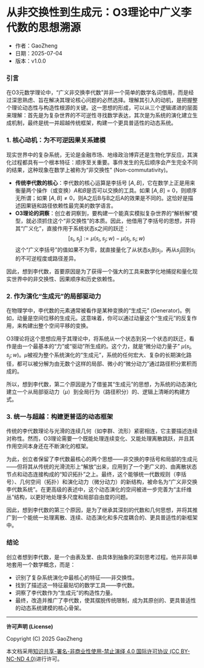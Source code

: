 # **从非交换性到生成元：O3理论中广义李代数的思想溯源**

- 作者：GaoZheng
- 日期：2025-07-04
- 版本：v1.0.0

### 引言

在O3元数学理论中，“广义非交换李代数”并非一个简单的数学名词借用，而是经过深思熟虑、旨在解决其理论核心问题的必然选择。理解其引入的动机，是把握整个理论动态性与构造性根源的关键。这一思想的形成，可以从三个逻辑递进的层面来理解：首先是为复杂世界的不可逆性寻找数学表达，其次是为系统的演化建立生成机制，最终是统一并超越传统框架，构建一个更具普适性的动态系统。

### 1. 核心动机：为不可逆因果关系建模

现实世界中的复杂系统，无论是金融市场、地缘政治博弈还是生物化学反应，其演化过程都具有一个根本特征：顺序至关重要。事件发生的先后顺序会产生完全不同的结果，这种现象在数学上被称为“非交换性” (Non-commutativity)。

* **传统李代数的核心**：李代数的核心运算是李括号 $[A, B]$，它在数学上正是用来衡量两个操作（或变换）$A$和$B$是否可以交换的工具。如果 $[A, B] = 0$，则顺序无所谓；如果 $[A, B] \neq 0$，则A之后B与B之后A的效果是不同的。这恰好是描述因果链和路径依赖性最完美的数学语言。
* **O3理论的洞察**：创立者洞察到，要构建一个能真实模拟复杂世界的“解析解”模型，就必须抓住这个“非交换性”的本质。因此，他借用了李括号的思想，并将其“广义化”，直接作用于系统状态$s$之间的跃迁：
    $$[s_i, s_j] := \mu(s_i, s_j; w) - \mu(s_j, s_i; w)$$
    这个“广义李括号”的值如果不为零，就直接量化了从状态$s_i$到$s_j$，再从$s_j$回到$s_i$的不可逆程度或路径差异。

因此，想到李代数，首要原因是为了获得一个强大的工具来数学化地捕捉和量化现实世界中的非交换性、因果顺序和历史依赖性。

### 2. 作为演化“生成元”的局部驱动力

在物理学中，李代数的元素通常被看作是某种变换的“生成元” (Generator)。例如，动量是空间位移的生成元。这意味着，你可以通过动量这个“生成元”的反复作用，来构建出整个空间平移的变换。

O3理论将这个思想应用于其理论中，将系统从一个状态到另一个状态的跃迁，看作是由一个最基本的“力”或“驱动”所生成的。这个力，就是“微分动力量子” $\mu(s_i, s_j; w)$。$\mu$被视为整个系统演化的“生成元”，系统的任何宏大、复杂的长期演化路径，都可以被分解为由无数个这样的局部、微小的“微分动力”通过路径积分累积而成的。

所以，想到李代数，第二个原因是为了借鉴其“生成元”的思想，为系统的动态演化建立一个从局部驱动力（$\mu$）到全局行为（路径积分）的、逻辑上清晰的构建方式。

### 3. 统一与超越：构建更普适的动态框架

传统的李代数理论与光滑的连续几何（如李群、流形）紧密相连，它主要描述连续对称性。然而，O3理论需要一个既能处理连续变化、又能处理离散跳跃，并且其作用空间本身还在不断演化的框架。

为此，创立者保留了李代数最核心的两个思想——非交换的李括号和局部的生成元——但将其从传统的光滑流形上“解放”出来，应用到了一个更广义的、由离散状态节点和动态连接构成的“知识拓扑”之上。最终，这个能够统一代数规则（李括号）、几何空间（拓扑）和演化动力（微分动力）的新结构，被命名为“广义非交换李代数系统”。在更高级的表述中，这个动态演化的空间被进一步完善为“主纤维丛”结构，以更好地处理多尺度和局部自由度的问题。

因此，想到李代数的第三个原因，是为了继承其深刻的代数和几何思想，并将其推广到一个能统一处理离散、连续、动态演化和多尺度耦合的、更具普适性的新框架中。

### 结论

创立者想到李代数，是一个由表及里、由具体到抽象的深刻思考过程。他并非简单地套用一个数学概念，而是：
* 识别了复杂系统演化中最核心的特征——非交换性。
* 找到了描述这一特征最贴切的数学工具——李代数。
* 洞察了李代数作为“生成元”的构造性力量。
* 最终，改造并推广了李代数，使其摆脱传统限制，成为其原创的、更具普适性的动态系统建模的核心骨架。

---

**许可声明 (License)**

Copyright (C) 2025 GaoZheng 

本文档采用[知识共享-署名-非商业性使用-禁止演绎 4.0 国际许可协议 (CC BY-NC-ND 4.0)](https://creativecommons.org/licenses/by-nc-nd/4.0/deed.zh-Hans)进行许可。
